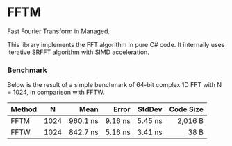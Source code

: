 # FFTM
Fast Fourier Transform in Managed.

This library implements the FFT algorithm in pure C# code. It internally uses iterative SRFFT algorithm with SIMD acceleration.

### Benchmark

Below is the result of a simple benchmark of 64-bit complex 1D FFT with N = 1024, in comparison with FFTW.

| Method |    N |     Mean |   Error |  StdDev | Code Size |
|------- |----- |---------:|--------:|--------:|----------:|
|   FFTM | 1024 | 960.1 ns | 9.16 ns | 5.45 ns |   2,016 B |
|   FFTW | 1024 | 842.7 ns | 5.16 ns | 3.41 ns |      38 B |
